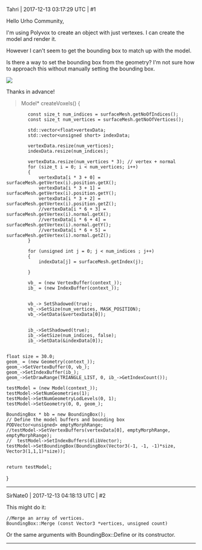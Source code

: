 Tahri | 2017-12-13 03:17:29 UTC | #1

Hello Urho Community, 

I'm using Polyvox to create an object with just vertexes. I can create the model and render it. 

However I can't seem to get the bounding box to match up with the model. 

Is there a way to set the bounding box from the geometry? I'm not sure how to approach this without manually setting the bounding box. 

<img src='//cdck-file-uploads-global.s3.dualstack.us-west-2.amazonaws.com/standard17/uploads/urho3d/original/2X/7/794fec3f8ceebbe91b926d7ca1ccdaf1b67e6cd8.png'>

Thanks in advance! 


>Model* createVoxels()
{

			const size_t num_indices = surfaceMesh.getNoOfIndices();
			const size_t num_vertices = surfaceMesh.getNoOfVertices();
	
			std::vector<float>vertexData;
			std::vector<unsigned short> indexData;

			vertexData.resize(num_vertices);
			indexData.resize(num_indices);

			vertexData.resize(num_vertices * 3); // vertex + normal
			for (size_t i = 0; i < num_vertices; i++)
			{
				vertexData[i * 3 + 0] = surfaceMesh.getVertex(i).position.getX();
				vertexData[i * 3 + 1] = surfaceMesh.getVertex(i).position.getY();
				vertexData[i * 3 + 2] = surfaceMesh.getVertex(i).position.getZ();
				//vertexData[i * 6 + 3] = surfaceMesh.getVertex(i).normal.getX();
				//vertexData[i * 6 + 4] = surfaceMesh.getVertex(i).normal.getY();
				//vertexData[i * 6 + 5] = surfaceMesh.getVertex(i).normal.getZ();
			}

			for (unsigned int j = 0; j < num_indices ; j++) 
			{
				indexData[j] = surfaceMesh.getIndex(j);
				
			}

			vb_ = (new VertexBuffer(context_));
			ib_ = (new IndexBuffer(context_));
		

			vb_-> SetShadowed(true);
			vb_->SetSize(num_vertices, MASK_POSITION);
			vb_->SetData(&vertexData[0]);
		

			ib_->SetShadowed(true);
			ib_->SetSize(num_indices, false);
			ib_->SetData(&indexData[0]);


	float size = 30.0;
	geom_ = (new Geometry(context_));
	geom_->SetVertexBuffer(0, vb_);
	geom_->SetIndexBuffer(ib_);
	geom_->SetDrawRange(TRIANGLE_LIST, 0, ib_->GetIndexCount());
	
	testModel = (new Model(context_));
	testModel->SetNumGeometries(1);
	testModel->SetNumGeometryLodLevels(0, 1);
	testModel->SetGeometry(0, 0, geom_);

	BoundingBox * bb = new BoundingBox();
	// Define the model buffers and bounding box
	PODVector<unsigned> emptyMorphRange;
	//testModel->SetVertexBuffers(vertexData[0], emptyMorphRange, emptyMorphRange);
	//	testModel->SetIndexBuffers(dlibVector);
	testModel->SetBoundingBox(BoundingBox(Vector3(-1, -1, -1)*size, Vector3(1,1,1)*size));


	return testModel;
}

-------------------------

SirNate0 | 2017-12-13 04:18:13 UTC | #2

This might do it:
```
//Merge an array of vertices. 
BoundingBox::Merge (const Vector3 *vertices, unsigned count)
```
 Or the same arguments with BoundingBox::Define or its constructor.

-------------------------

